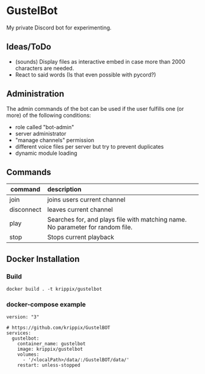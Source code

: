 # GustelBot
My private Discord bot for experimenting.

## Ideas/ToDo
- (sounds) Display files as interactive embed in case more than 2000 characters are needed.
- React to said words (Is that even possible with pycord?)

## Administration
The admin commands of the bot can be used if the user fulfills one (or more) of the following conditions:
- role called "bot-admin"
- server administrator
- "manage channels" permission
- different voice files per server but try to prevent duplicates
- dynamic module loading


## Commands

command     | description
----------- | :-------------
join        | joins users current channel
disconnect  | leaves current channel
play <name> | Searches for, and plays file with matching name. No parameter for random file.
stop        | Stops current playback
  
## Docker Installation
  
### Build
```
docker build . -t krippix/gustelbot
```
  
### docker-compose example
```
version: "3"

# https://github.com/krippix/GustelBOT
services:
  gustelbot:
    container_name: gustelbot
    image: krippix/gustelbot
    volumes:
      - '/<localPath>/data/:/GustelBOT/data/'
    restart: unless-stopped
```
